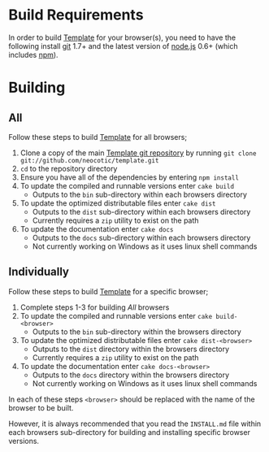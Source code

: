 # Build Requirements
In order to build [Template][] for your browser(s), you need to have the following
install [git][] 1.7+ and the latest version of [node.js][] 0.6+ (which includes [npm][]).

# Building
## All
Follow these steps to build [Template][] for all browsers;

1. Clone a copy of the main [Template git repository](https://github.com/neocotic/template) by running `git clone git://github.com/neocotic/template.git`
2. `cd` to the repository directory
3. Ensure you have all of the dependencies by entering `npm install`
4. To update the compiled and runnable versions enter `cake build`
   * Outputs to the `bin` sub-directory within each browsers directory
5. To update the optimized distributable files enter `cake dist`
   * Outputs to the `dist` sub-directory within each browsers directory
   * Currently requires a `zip` utility to exist on the path
6. To update the documentation enter `cake docs`
   * Outputs to the `docs` sub-directory within each browsers directory
   * Not currently working on Windows as it uses linux shell commands

## Individually
Follow these steps to build [Template][] for a specific browser;

1. Complete steps 1-3 for building *All* browsers
2. To update the compiled and runnable versions enter `cake build-<browser>`
   * Outputs to the `bin` sub-directory within the browsers directory
3. To update the optimized distributable files enter `cake dist-<browser>`
   * Outputs to the `dist` directory within the browsers directory
   * Currently requires a `zip` utility to exist on the path
4. To update the documentation enter `cake docs-<browser>`
   * Outputs to the `docs` directory within the browsers directory
   * Not currently working on Windows as it uses linux shell commands

In each of these steps `<browser>` should be replaced with the name of the browser
to be built.

However, it is always recommended that you read the `INSTALL.md` file within each
browsers sub-directory for building and installing specific browser versions.

[git]: http://git-scm.com
[node.js]: http://nodejs.org
[npm]: http://npmjs.org
[template]: http://template-extension.org
